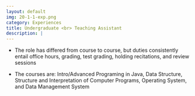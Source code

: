 ```yaml
---
layout: default
img: 20-1-1-exp.png
category: Experiences
title: Undergraduate <br> Teaching Assistant
description: |
---
```


* The role has differed from course to course, but duties consistently entail office hours, grading, test grading, holding recitations, and review sessions

* The courses are: Intro/Advanced Programing in Java, Data Structure, Structure and Interpretation of Computer Programs, Operating System, and Data Management System